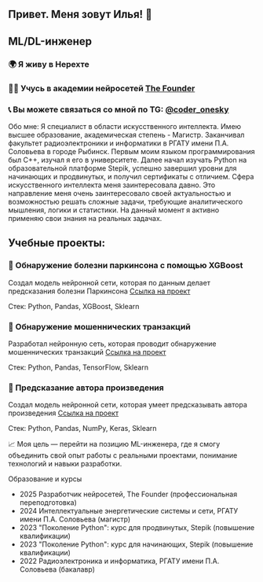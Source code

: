 ## Привет. Меня зовут Илья! 👋

## ML/DL-инженер

### 🌍 Я живу в Нерехте

### 👨‍🎓 Учусь в академии нейросетей [The Founder](https://academy.the-founder.ru/)

### 📞 Вы можете связаться со мной по TG: [@coder_onesky](https://t.me/coder_onesky)


Обо мне:
Я специалист в области искусственного интеллекта. Имею высшее образование, академическая степень - Магистр. Заканчивал факультет радиоэлектроники и информатики в РГАТУ имени П.А. Соловьева в городе Рыбинск.
Первым моим языком программирования был C++, изучал я его в университете. Далее начал изучать Python на образовательной платформе Stepik, успешно завершил уровни для начинающих и продвинутых, и получил сертификаты с отличием. Сфера искусственного интеллекта меня заинтересовала давно. Это направление меня очень заинтересовало своей актуальностью и возможностью решать сложные задачи, требующие аналитического мышления, логики и статистики. На данный момент я активно применяю свои знания на реальных задачах.

## Учебные проекты:

### 💼 Обнаружение болезни паркинсона с помощью XGBoost

Создал модель нейронной сети, которая по данным делает предсказания болезни Паркинсона 
[Ссылка на проект](https://github.com/IlyaKo4atkov/MyProjects/blob/main/Models_Neural_Network.ipynb)

Стек: Python, Pandas, XGBoost, Sklearn

### 💼 Обнаружение мошеннических транзакций

Разработал нейронную сеть, которая проводит обнаружение мошеннических транзакций 
[Ссылка на проект](https://github.com/IlyaKo4atkov/MyProjects/blob/main/Models_Neural_Network.ipynb)

Стек: Python, Pandas, TensorFlow, Sklearn

### 💼 Предсказание автора произведения

Создал модель нейронной сети, которая умеет предсказывать автора произведения 
[Ссылка на проект](https://github.com/IlyaKo4atkov/My-machine-learning-projects/blob/main/A_project_with_recurrent_neural_networks.ipynb)

Стек: Python, Pandas, NumPy, Keras, Sklearn

📈 Моя цель — перейти на позицию ML-инженера, где я смогу объединить свой опыт работы с реальными проектами, понимание технологий и навыки разработки.

Образование и курсы

- 2025 Разработчик нейросетей, The Founder (профессиональная переподготовка)
- 2024 Интеллектуальные энергетические системы и сети, РГАТУ имени П.А. Соловьева (магистр)
- 2023 "Поколение Python": курс для продвинутых, Stepik (повышение квалификации)
- 2023 "Поколение Python": курс для начинающих, Stepik (повышение квалификации)
- 2022 Радиоэлектроника и информатика, РГАТУ имени П.А. Соловьева (бакалавр)
